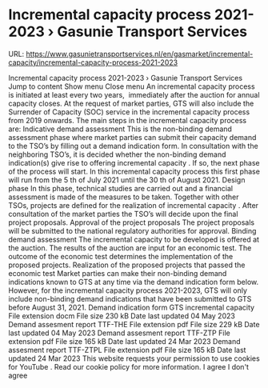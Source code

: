 # Incremental capacity process 2021-2023 › Gasunie Transport Services

URL: https://www.gasunietransportservices.nl/en/gasmarket/incremental-capacity/incremental-capacity-process-2021-2023

Incremental capacity process 2021-2023 › Gasunie Transport Services
Jump to content
Show menu
Close menu
An incremental
capacity
process is initiated at least every two years,  immediately after the auction for annual
capacity
closes. At the request of market parties,
GTS
will also include the Surrender of
Capacity
(SOC) service in the incremental
capacity
process from 2019 onwards.
The main steps in the incremental
capacity
process are:
Indicative demand assessment This is the non-binding demand assessment phase where market parties can      submit their
capacity
demand to the TSO’s by filling out a      demand indication form. In consultation with the neighboring TSO’s, it is      decided whether the non-binding demand indication(s) give rise to offering      incremental
capacity
. If so, the next phase of the process will start. In      this incremental
capacity
process this first phase will run from the 5
th
of      July 2021 until the 30
th
of August 2021.
Design phase In this phase, technical studies are carried out and a financial      assessment is made of the measures to be taken. Together with other TSOs,      projects are defined for the realization of incremental
capacity
. After      consultation of the market parties the TSO’s will decide upon the final      project proposals.
Approval of the project      proposals The project proposals will be submitted to the national regulatory      authorities for approval.
Binding demand assessment The incremental
capacity
to be developed is offered at the auction. The      results of the auction are input for an economic test. The outcome of the      economic test determines the implementation of the proposed projects.
Realization of the proposed      projects that passed the economic test
Market parties can make their non-binding demand indications known to
GTS
at any time via the demand indication form below. However, for the incremental
capacity
process 2021-2023,
GTS
will only include non-binding demand indications that have been submitted to
GTS
before August 31, 2021.
Demand indication form GTS incremental capacity
File extension
docm
File size
230 kB
Date last updated
04 May 2023
Demand assesment report TTF-THE
File extension
pdf
File size
229 kB
Date last updated
04 May 2023
Demand assesment report TTF-ZTP
File extension
pdf
File size
165 kB
Date last updated
24 Mar 2023
Demand assesment report TTF-ZTPL
File extension
pdf
File size
165 kB
Date last updated
24 Mar 2023
This website requests your permission to use cookies for
YouTube
. Read our
cookie policy
for more information.
I agree
I don't agree